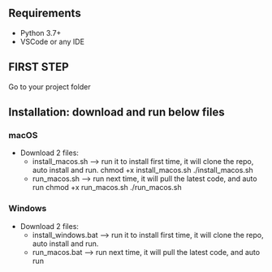 ## Requirements
- Python 3.7+
- VSCode or any IDE

## FIRST STEP
Go to your project folder

## Installation: download and run below files

### macOS
- Download 2 files:
  + install_macos.sh     --> run it to install first time, it will clone the repo, auto install and run.
    chmod +x install_macos.sh
    ./install_macos.sh
  + run_macos.sh         --> run next time, it will pull the latest code, and auto run
    chmod +x run_macos.sh
    ./run_macos.sh

### Windows
- Download 2 files:
  + install_windows.bat  --> run it to install first time, it will clone the repo, auto install and run.
  + run_macos.bat        --> run next time, it will pull the latest code, and auto run

